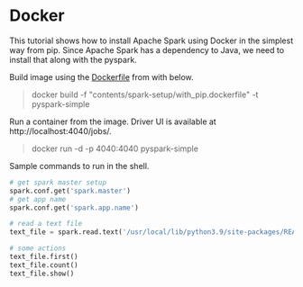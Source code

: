 # Docker

This tutorial shows how to install Apache Spark using Docker in the simplest way from pip. Since Apache Spark has a dependency to Java, we need to install that along with the pyspark.

Build image using the [Dockerfile](with_pip.dockerfile) from with below.

> docker build -f "contents/spark-setup/with_pip.dockerfile" -t pyspark-simple

Run a container from the image. Driver UI is available at http://localhost:4040/jobs/.

> docker run -d -p 4040:4040 pyspark-simple

Sample commands to run in the shell.

``` py
# get spark master setup
spark.conf.get('spark.master')
# get app name
spark.conf.get('spark.app.name')

# read a text file
text_file = spark.read.text('/usr/local/lib/python3.9/site-packages/README.txt')

# some actions
text_file.first()
text_file.count()    
text_file.show()    
```